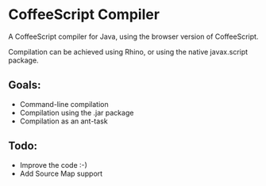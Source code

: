 CoffeeScript Compiler
=====================

A CoffeeScript compiler for Java, using the browser version of CoffeeScript.

Compilation can be achieved using Rhino, or using the native javax.script package.


Goals:
------
- Command-line compilation
- Compilation using the .jar package
- Compilation as an ant-task

Todo:
------
- Improve the code :-)
- Add Source Map support
